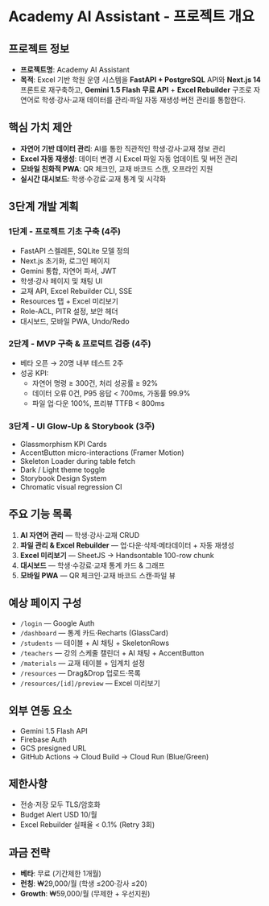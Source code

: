 # Academy AI Assistant - 프로젝트 개요

## 프로젝트 정보
- **프로젝트명**: Academy AI Assistant
- **목적**: Excel 기반 학원 운영 시스템을 **FastAPI + PostgreSQL** API와 **Next.js 14** 프론트로 재구축하고, **Gemini 1.5 Flash 무료 API** + **Excel Rebuilder** 구조로 자연어로 학생·강사·교재 데이터를 관리·파일 자동 재생성·버전 관리를 통합한다.

## 핵심 가치 제안
- **자연어 기반 데이터 관리**: AI를 통한 직관적인 학생·강사·교재 정보 관리
- **Excel 자동 재생성**: 데이터 변경 시 Excel 파일 자동 업데이트 및 버전 관리
- **모바일 친화적 PWA**: QR 체크인, 교재 바코드 스캔, 오프라인 지원
- **실시간 대시보드**: 학생·수강료·교재 통계 및 시각화

## 3단계 개발 계획

### 1단계 - 프로젝트 기초 구축 (4주)
- FastAPI 스켈레톤, SQLite 모델 정의
- Next.js 초기화, 로그인 페이지
- Gemini 통합, 자연어 파서, JWT
- 학생·강사 페이지 및 채팅 UI
- 교재 API, Excel Rebuilder CLI, SSE
- Resources 탭 + Excel 미리보기
- Role-ACL, PITR 설정, 보안 헤더
- 대시보드, 모바일 PWA, Undo/Redo

### 2단계 - MVP 구축 & 프로덕트 검증 (4주)
- 베타 오픈 → 20명 내부 테스트 2주
- 성공 KPI:
  - 자연어 명령 ≥ 300건, 처리 성공률 ≥ 92%
  - 데이터 오류 0건, P95 응답 < 700ms, 가동률 99.9%
  - 파일 업·다운 100%, 프리뷰 TTFB < 800ms

### 3단계 - UI Glow-Up & Storybook (3주)
- Glassmorphism KPI Cards
- AccentButton micro-interactions (Framer Motion)
- Skeleton Loader during table fetch
- Dark / Light theme toggle
- Storybook Design System
- Chromatic visual regression CI

## 주요 기능 목록
1. **AI 자연어 관리** — 학생·강사·교재 CRUD
2. **파일 관리 & Excel Rebuilder** — 업·다운·삭제·메타데이터 + 자동 재생성
3. **Excel 미리보기** — SheetJS → Handsontable 100-row chunk
4. **대시보드** — 학생·수강료·교재 통계 카드 & 그래프
5. **모바일 PWA** — QR 체크인·교재 바코드 스캔·파일 뷰

## 예상 페이지 구성
- `/login` — Google Auth
- `/dashboard` — 통계 카드·Recharts (GlassCard)
- `/students` — 테이블 + AI 채팅 + SkeletonRows
- `/teachers` — 강의 스케줄 캘린더 + AI 채팅 + AccentButton
- `/materials` — 교재 테이블 + 임계치 설정
- `/resources` — Drag&Drop 업로드·목록
- `/resources/[id]/preview` — Excel 미리보기

## 외부 연동 요소
- Gemini 1.5 Flash API
- Firebase Auth
- GCS presigned URL
- GitHub Actions → Cloud Build → Cloud Run (Blue/Green)

## 제한사항
- 전송·저장 모두 TLS/암호화
- Budget Alert USD 10/월
- Excel Rebuilder 실패율 < 0.1% (Retry 3회)

## 과금 전략
- **베타**: 무료 (기간제한 1개월)
- **런칭**: ₩29,000/월 (학생 ≤200·강사 ≤20)
- **Growth**: ₩59,000/월 (무제한 + 우선지원) 